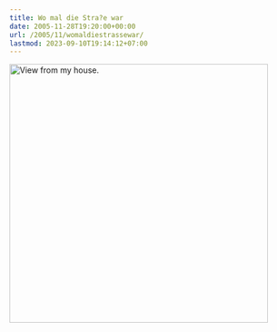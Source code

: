 ```yaml
---
title: Wo mal die Stra?e war
date: 2005-11-28T19:20:00+00:00
url: /2005/11/womaldiestrassewar/
lastmod: 2023-09-10T19:14:12+07:00
---
```

[<img width="455" src="//static.flickr.com/26/68114428_f2ffb4db9c.jpg" alt="View from my house." />][1]

 [1]: http://www.flickr.com/photos/schreibblogade/68114428/ "View from my house."
